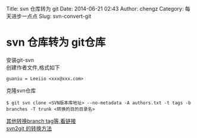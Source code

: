 Title: svn 仓库转为 git
Date: 2014-06-21 02:43
Author: chengz
Category: 每天进步一点点
Slug: svn-convert-git

svn 仓库转为 git仓库
====================

安装git-svn  
创建作者文件,格式如下

    guaniu = Leeiio <xxx@xxx.com>

克隆svn仓库

    $ git svn clone <SVN版本库地址> --no-metadata -A authors.txt -t tags -b branches -T trunk <转换的目的目录名>

[其他转换branch
tag等,看链接](http://www.cnblogs.com/analyzer/articles/1736729.html)  
[svn2git 的转换方法](https://github.com/nirvdrum/svn2git)
